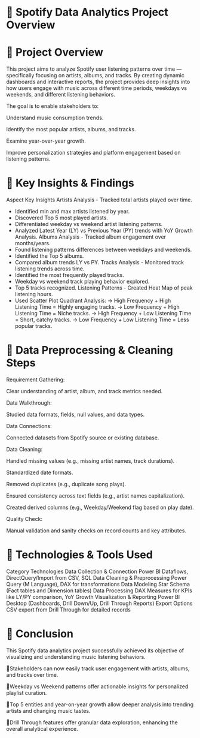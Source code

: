 
# 🎵 Spotify Data Analytics Project Overview
# 🔹 Project Overview
This project aims to analyze Spotify user listening patterns over time — specifically focusing on artists, albums, and tracks. By creating dynamic dashboards and interactive reports, the project provides deep insights into how users engage with music across different time periods, weekdays vs weekends, and different listening behaviors.

The goal is to enable stakeholders to:

Understand music consumption trends.

Identify the most popular artists, albums, and tracks.

Examine year-over-year growth.

Improve personalization strategies and platform engagement based on listening patterns.

# 🔹 Key Insights & Findings

Aspect	Key Insights
Artists Analysis	- Tracked total artists played over time.
- Identified min and max artists listened by year.
- Discovered Top 5 most played artists.
- Differentiated weekday vs weekend artist listening patterns.
- Analyzed Latest Year (LY) vs Previous Year (PY) trends with YoY Growth Analysis.
Albums Analysis	- Tracked album engagement over months/years.
- Found listening patterns differences between weekdays and weekends.
- Identified the Top 5 albums.
- Compared album trends LY vs PY.
Tracks Analysis	- Monitored track listening trends across time.
- Identified the most frequently played tracks.
- Weekday vs weekend track playing behavior explored.
- Top 5 tracks recognized.
Listening Patterns	- Created Heat Map of peak listening hours.
- Used Scatter Plot Quadrant Analysis:
→ High Frequency + High Listening Time = Highly engaging tracks.
→ Low Frequency + High Listening Time = Niche tracks.
→ High Frequency + Low Listening Time = Short, catchy tracks.
→ Low Frequency + Low Listening Time = Less popular tracks.
# 🔹 Data Preprocessing & Cleaning Steps
Requirement Gathering:

Clear understanding of artist, album, and track metrics needed.

Data Walkthrough:

Studied data formats, fields, null values, and data types.

Data Connections:

Connected datasets from Spotify source or existing database.

Data Cleaning:

Handled missing values (e.g., missing artist names, track durations).

Standardized date formats.

Removed duplicates (e.g., duplicate song plays).

Ensured consistency across text fields (e.g., artist names capitalization).

Created derived columns (e.g., Weekday/Weekend flag based on play date).

Quality Check:

Manual validation and sanity checks on record counts and key attributes.

# 🔹 Technologies & Tools Used

Category	Technologies
Data Collection & Connection	Power BI Dataflows, DirectQuery/Import from CSV, SQL
Data Cleaning & Preprocessing	Power Query (M Language), DAX for transformations
Data Modeling	Star Schema (Fact tables and Dimension tables)
Data Processing	DAX Measures for KPIs like LY/PY comparison, YoY Growth
Visualization & Reporting	Power BI Desktop (Dashboards, Drill Down/Up, Drill Through Reports)
Export Options	CSV export from Drill Through for detailed records
# 🔹 Conclusion
This Spotify data analytics project successfully achieved its objective of visualizing and understanding music listening behaviors.

🔹Stakeholders can now easily track user engagement with artists, albums, and tracks over time.

🔹Weekday vs Weekend patterns offer actionable insights for personalized playlist curation.

🔹Top 5 entities and year-on-year growth allow deeper analysis into trending artists and changing music tastes.

🔹Drill Through features offer granular data exploration, enhancing the overall analytical experience.
